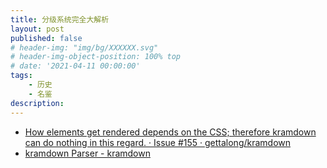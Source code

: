 ```yaml
---
title: 分级系统完全大解析
layout: post
published: false
# header-img: "img/bg/XXXXXX.svg"
# header-img-object-position: 100% top
# date: '2021-04-11 00:00:00'
tags:
    - 历史
    - 名鉴
description:
---
```


+ [How elements get rendered depends on the CSS; therefore kramdown can do nothing in this regard. · Issue #155 · gettalong/kramdown](https://github.com/gettalong/kramdown/issues/155#issuecomment-339793629)
+ [kramdown Parser - kramdown](https://web.archive.org/web/20180628085030/https://kramdown.gettalong.org/parser/kramdown.html)
